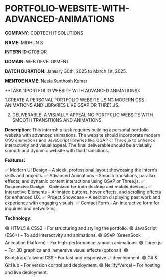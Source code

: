 # PORTFOLIO-WEBSITE-WITH-ADVANCED-ANIMATIONS

**COMPANY**: CODTECH IT SOLUTIONS

**NAME**: MIDHUN S

**INTERN ID**:CT08IQR
   
**DOMAIN**: WEB DEVELOPMENT
   
**BATCH DURATION**: January 30th, 2025 to March 1st, 2025.

**MENTOE NAME**: Neela Santhosh Kumar 

**TASK 1(PORTFOLIO WEBSITE WITH ADVANCED ANIMATIONS):

1.CREATE A PERSONAL PORTFOLIO WEBSITE USING MODERN CSS ANIMATIONS AND LIBRARIES LIKE GSAP OR THREE.JS.


2. DELIVERABLE: A VISUALLY APPEALING PORTFOLIO WEBSITE WITH SMOOTH TRANSITIONS AND ANIMATIONS.

**Description**:
         This internship task requires building a personal portfolio website with advanced animations. The website should incorporate modern CSS animations and JavaScript libraries like GSAP or Three.js to enhance interactivity and visual appeal. The final deliverable should be a visually smooth and dynamic website with fluid transitions.


**Features:**

✅ Modern UI Design – A sleek, professional layout showcasing the intern’s skills and projects.
✅ Advanced Animations – Smooth transitions, parallax effects, and dynamic content interactions using GSAP or Three.js.
✅ Responsive Design – Optimized for both desktop and mobile devices.
✅ Interactive Elements – Animated buttons, hover effects, and scrolling effects for enhanced UX.
✅ Project Showcase – A section displaying past work and experience with engaging visuals.
✅ Contact Form – An interactive form for inquiries and networking.


**Technology:**

🟢 HTML5 & CSS3 – For structuring and styling the portfolio.
🟢 JavaScript (ES6+) – To add interactivity and animations.
🟢 GSAP (GreenSock Animation Platform) – For high-performance, smooth animations.
🟢 Three.js – For 3D graphics and immersive visual effects (optional).
🟢 Bootstrap/Tailwind CSS – For fast and responsive UI development.
🟢 Git & GitHub – For version control and deployment.
🟢 Netlify/Vercel – For hosting and live deployment.
